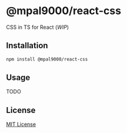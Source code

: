 # @mpal9000/react-css

CSS in TS for React (_WIP_)

## Installation

```sh
npm install @mpal9000/react-css
```

## Usage

TODO

## License

[MIT License](./LICENSE)
